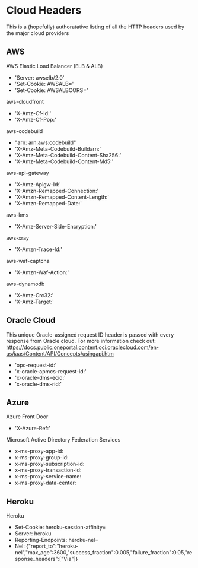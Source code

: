 # Cloud Headers
This is a (hopefully) authoratative listing of all the HTTP headers used by the major cloud providers

## AWS

AWS Elastic Load Balancer (ELB & ALB)
- 'Server: awselb/2.0'
- 'Set-Cookie: AWSALB='
- 'Set-Cookie: AWSALBCORS='

aws-cloudfront
- 'X-Amz-Cf-Id:'
- 'X-Amz-Cf-Pop:'

aws-codebuild
- "arn: arn:aws:codebuild"
- 'X-Amz-Meta-Codebuild-Buildarn:'
- 'X-Amz-Meta-Codebuild-Content-Sha256:'
- 'X-Amz-Meta-Codebuild-Content-Md5:'

aws-api-gateway
- 'X-Amz-Apigw-Id:'
- 'X-Amzn-Remapped-Connection:'
- 'X-Amzn-Remapped-Content-Length:'
- 'X-Amzn-Remapped-Date:'

aws-kms
- 'X-Amz-Server-Side-Encryption:'

aws-xray
- 'X-Amzn-Trace-Id:'

aws-waf-captcha
- 'X-Amzn-Waf-Action:'

aws-dynamodb
- 'X-Amz-Crc32:'
- 'X-Amz-Target:'

## Oracle Cloud

This unique Oracle-assigned request ID header is passed with every response from Oracle cloud. For more information check out: https://docs.public.oneportal.content.oci.oraclecloud.com/en-us/iaas/Content/API/Concepts/usingapi.htm

- 'opc-request-id:'
- 'x-oracle-apmcs-request-id:' 
- 'x-oracle-dms-ecid:'
- 'x-oracle-dms-rid:'

## Azure

Azure Front Door
- 'X-Azure-Ref:'

Microsoft Active Directory Federation Services
- x-ms-proxy-app-id:
- x-ms-proxy-group-id:
- x-ms-proxy-subscription-id:
- x-ms-proxy-transaction-id:
- x-ms-proxy-service-name:
- x-ms-proxy-data-center:

## Heroku

Heroku 
- Set-Cookie: heroku-session-affinity=
- Server: heroku
- Reporting-Endpoints: heroku-nel=
- Nel: {"report_to":"heroku-nel","max_age":3600,"success_fraction":0.005,"failure_fraction":0.05,"response_headers":["Via"]}
